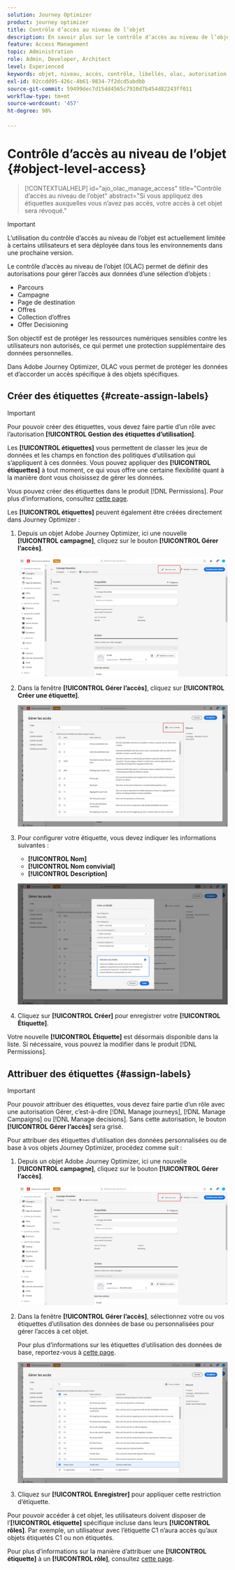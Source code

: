 ```yaml
---
solution: Journey Optimizer
product: journey optimizer
title: Contrôle d’accès au niveau de l’objet
description: En savoir plus sur le contrôle d’accès au niveau de l’objet qui vous permet de définir des autorisations pour gérer l’accès aux données d’une sélection d’objets.
feature: Access Management
topic: Administration
role: Admin, Developer, Architect
level: Experienced
keywords: objet, niveau, accès, contrôle, libellés, olac, autorisation
exl-id: 02ccdd95-426c-4b61-9834-7f2dcd5abdbb
source-git-commit: 59499dec7d15dd4565c7910d7b454d82243ff011
workflow-type: tm+mt
source-wordcount: '457'
ht-degree: 98%

---
```


# Contrôle d’accès au niveau de l’objet {#object-level-access}

>[!CONTEXTUALHELP]
>id="ajo_olac_manage_access"
>title="Contrôle d’accès au niveau de l’objet"
>abstract="Si vous appliquez des étiquettes auxquelles vous n’avez pas accès, votre accès à cet objet sera révoqué."

>[!IMPORTANT]
>
>L’utilisation du contrôle d’accès au niveau de l’objet est actuellement limitée à certains utilisateurs et sera déployée dans tous les environnements dans une prochaine version.

Le contrôle d’accès au niveau de l’objet (OLAC) permet de définir des autorisations pour gérer l’accès aux données d’une sélection d’objets :

* Parcours
* Campagne
* Page de destination
* Offres
* Collection d’offres
* Offer Decisioning

Son objectif est de protéger les ressources numériques sensibles contre les utilisateurs non autorisés, ce qui permet une protection supplémentaire des données personnelles.

Dans Adobe Journey Optimizer, OLAC vous permet de protéger les données et d’accorder un accès spécifique à des objets spécifiques.

## Créer des étiquettes {#create-assign-labels}

>[!IMPORTANT]
>
>Pour pouvoir créer des étiquettes, vous devez faire partie d’un rôle avec l’autorisation **[!UICONTROL Gestion des étiquettes d’utilisation]**.

Les **[!UICONTROL étiquettes]** vous permettent de classer les jeux de données et les champs en fonction des politiques d’utilisation qui s’appliquent à ces données. Vous pouvez appliquer des **[!UICONTROL étiquettes]** à tout moment, ce qui vous offre une certaine flexibilité quant à la manière dont vous choisissez de gérer les données.

Vous pouvez créer des étiquettes dans le produit [!DNL Permissions]. Pour plus d’informations, consultez [cette page](https://experienceleague.adobe.com/docs/experience-platform/access-control/abac/permissions-ui/labels.html?lang=fr).

Les **[!UICONTROL étiquettes]** peuvent également être créées directement dans Journey Optimizer :

1. Depuis un objet Adobe Journey Optimizer, ici une nouvelle **[!UICONTROL campagne]**, cliquez sur le bouton **[!UICONTROL Gérer l’accès]**.

   ![](assets/olac_1.png)

1. Dans la fenêtre **[!UICONTROL Gérer l’accès]**, cliquez sur **[!UICONTROL Créer une étiquette]**.

   ![](assets/olac_2.png)

1. Pour configurer votre étiquette, vous devez indiquer les informations suivantes :
   * **[!UICONTROL Nom]**
   * **[!UICONTROL Nom convivial]**
   * **[!UICONTROL Description]**

   ![](assets/olac_3.png)

1. Cliquez sur **[!UICONTROL Créer]** pour enregistrer votre **[!UICONTROL Étiquette]**.

Votre nouvelle **[!UICONTROL Étiquette]** est désormais disponible dans la liste. Si nécessaire, vous pouvez la modifier dans le produit [!DNL Permissions].

## Attribuer des étiquettes {#assign-labels}

>[!IMPORTANT]
>
>Pour pouvoir attribuer des étiquettes, vous devez faire partie d’un rôle avec une autorisation Gérer, c’est-à-dire [!DNL Manage journeys], [!DNL Manage Campaigns] ou [!DNL Manage decisions]. Sans cette autorisation, le bouton **[!UICONTROL Gérer l’accès]** sera grisé.

Pour attribuer des étiquettes d’utilisation des données personnalisées ou de base à vos objets Journey Optimizer, procédez comme suit :

1. Depuis un objet Adobe Journey Optimizer, ici une nouvelle **[!UICONTROL campagne]**, cliquez sur le bouton **[!UICONTROL Gérer l’accès]**.

   ![](assets/olac_1.png)

1. Dans la fenêtre **[!UICONTROL Gérer l’accès]**, sélectionnez votre ou vos étiquettes d’utilisation des données de base ou personnalisées pour gérer l’accès à cet objet.

   Pour plus d’informations sur les étiquettes d’utilisation des données de base, reportez-vous à [cette page](https://experienceleague.adobe.com/docs/experience-platform/data-governance/labels/reference.html?lang=fr).

   ![](assets/olac_4.png)

1. Cliquez sur **[!UICONTROL Enregistrer]** pour appliquer cette restriction d’étiquette.

Pour pouvoir accéder à cet objet, les utilisateurs doivent disposer de l’**[!UICONTROL étiquette]** spécifique incluse dans leurs **[!UICONTROL rôles]**.
Par exemple, un utilisateur avec l’étiquette C1 n’aura accès qu’aux objets étiquetés C1 ou non étiquetés.

Pour plus d’informations sur la manière d’attribuer une **[!UICONTROL étiquette]** à un **[!UICONTROL rôle]**, consultez [cette page](https://experienceleague.adobe.com/docs/experience-platform/access-control/abac/permissions-ui/permissions.html#manage-labels-for-a-role).
